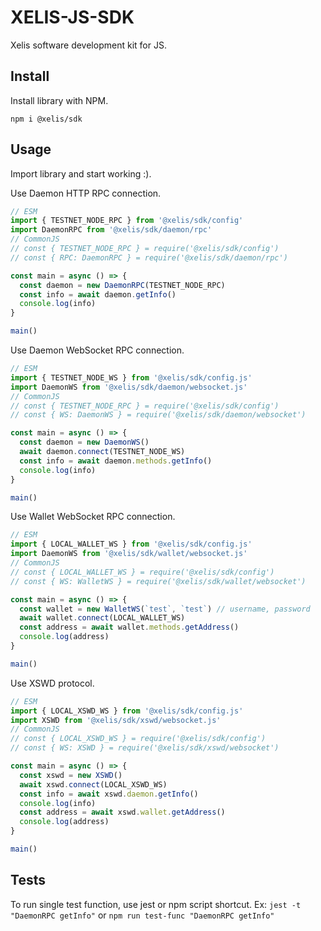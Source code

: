 # XELIS-JS-SDK

Xelis software development kit for JS.

## Install

Install library with NPM.

`npm i @xelis/sdk`

## Usage

Import library and start working :).

Use Daemon HTTP RPC connection.

```js
// ESM
import { TESTNET_NODE_RPC } from '@xelis/sdk/config'
import DaemonRPC from '@xelis/sdk/daemon/rpc'
// CommonJS
// const { TESTNET_NODE_RPC } = require('@xelis/sdk/config')
// const { RPC: DaemonRPC } = require('@xelis/sdk/daemon/rpc')

const main = async () => {
  const daemon = new DaemonRPC(TESTNET_NODE_RPC)
  const info = await daemon.getInfo()
  console.log(info)
}

main()
```

Use Daemon WebSocket RPC connection.

```js
// ESM
import { TESTNET_NODE_WS } from '@xelis/sdk/config.js'
import DaemonWS from '@xelis/sdk/daemon/websocket.js'
// CommonJS
// const { TESTNET_NODE_RPC } = require('@xelis/sdk/config')
// const { WS: DaemonWS } = require('@xelis/sdk/daemon/websocket')

const main = async () => {
  const daemon = new DaemonWS()
  await daemon.connect(TESTNET_NODE_WS)
  const info = await daemon.methods.getInfo()
  console.log(info)
}

main()
```

Use Wallet WebSocket RPC connection.

```js
// ESM
import { LOCAL_WALLET_WS } from '@xelis/sdk/config.js'
import DaemonWS from '@xelis/sdk/wallet/websocket.js'
// CommonJS
// const { LOCAL_WALLET_WS } = require('@xelis/sdk/config')
// const { WS: WalletWS } = require('@xelis/sdk/wallet/websocket')

const main = async () => {
  const wallet = new WalletWS(`test`, `test`) // username, password
  await wallet.connect(LOCAL_WALLET_WS)
  const address = await wallet.methods.getAddress()
  console.log(address)
}

main()
```

Use XSWD protocol.

```js
// ESM
import { LOCAL_XSWD_WS } from '@xelis/sdk/config.js'
import XSWD from '@xelis/sdk/xswd/websocket.js'
// CommonJS
// const { LOCAL_XSWD_WS } = require('@xelis/sdk/config')
// const { WS: XSWD } = require('@xelis/sdk/xswd/websocket')

const main = async () => {
  const xswd = new XSWD()
  await xswd.connect(LOCAL_XSWD_WS)
  const info = await xswd.daemon.getInfo()
  console.log(info)
  const address = await xswd.wallet.getAddress()
  console.log(address)
}

main()
```

## Tests

To run single test function, use jest or npm script shortcut.
Ex: `jest -t "DaemonRPC getInfo"` or `npm run test-func "DaemonRPC getInfo"`

